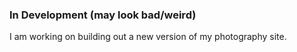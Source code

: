 ### In Development (may look bad/weird)

I am working on building out a new version of my photography site.
